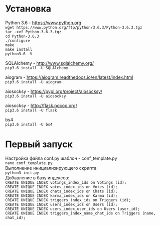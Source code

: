 # Установка
Python 3.6 - https://www.python.org</br>
```wget https://www.python.org/ftp/python/3.6.3/Python-3.6.3.tgz```</br>
```tar -xvf Python-3.6.3.tgz```</br>
```cd Python-3.6.3```</br>
```./configure```</br>
```make```</br>
```make install```</br>
```python3.6 -V```</br>

SQLAlchemy - http://www.sqlalchemy.org/</br>
```pip3.6 install -U SQLAlchemy```

aiogram - https://aiogram.readthedocs.io/en/latest/index.html</br>
```pip3.6 install -U aiogram```

aiosocksy - https://pypi.org/project/aiosocksy/</br>
```pip3.6 install -U aiosocksy```

aiosocksy - http://flask.pocoo.org/</br>
```pip3.6 install -U flask```

bs4</br>
```pip3.6 install -U bs4```

# Первый запуск
Настройка файла conf.py шаблон - conf_template.py</br>
```nano conf_template.py```</br>
Выполнение инициализирующего скрипта</br>
```python3 init.py```</br>
Добавление в базу индексов:</br>
```CREATE UNIQUE INDEX votings_index_ids on Votings (id);```</br>
```CREATE UNIQUE INDEX votes_index_ids on Votes (id);```</br>
```CREATE UNIQUE INDEX chats_index_ids on Chats (id);```</br>
```CREATE UNIQUE INDEX karma_index_ids on Karma (id);```</br>
```CREATE UNIQUE INDEX triggers_index_ids on Triggers (id);```</br>
```CREATE UNIQUE INDEX users_index_ids on Users (id);```</br>
```CREATE UNIQUE INDEX users_index_user_ids on Users (user_id);```</br>
```CREATE UNIQUE INDEX triggers_index_name_chat_ids on Triggers (name, chat_id);```</br>
